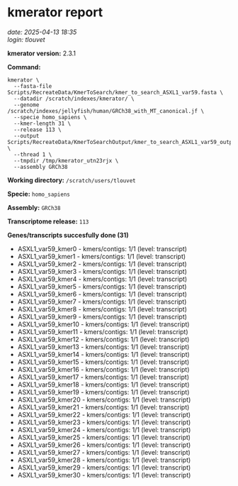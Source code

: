 # kmerator report
*date: 2025-04-13 18:35*  
*login: tlouvet*

**kmerator version:** 2.3.1

**Command:**

```
kmerator \
  --fasta-file Scripts/RecreateData/KmerToSearch/kmer_to_search_ASXL1_var59.fasta \
  --datadir /scratch/indexes/kmerator/ \
  --genome /scratch/indexes/jellyfish/human/GRCh38_with_MT_canonical.jf \
  --specie homo_sapiens \
  --kmer-length 31 \
  --release 113 \
  --output Scripts/RecreateData/KmerToSearchOutput/kmer_to_search_ASXL1_var59_output \
  --thread 1 \
  --tmpdir /tmp/kmerator_utn23rjx \
  --assembly GRCh38
```

**Working directory:** `/scratch/users/tlouvet`

**Specie:** `homo_sapiens`

**Assembly:** `GRCh38`

**Transcriptome release:** `113`

**Genes/transcripts succesfully done (31)**

- ASXL1_var59_kmer0 - kmers/contigs: 1/1 (level: transcript)
- ASXL1_var59_kmer1 - kmers/contigs: 1/1 (level: transcript)
- ASXL1_var59_kmer2 - kmers/contigs: 1/1 (level: transcript)
- ASXL1_var59_kmer3 - kmers/contigs: 1/1 (level: transcript)
- ASXL1_var59_kmer4 - kmers/contigs: 1/1 (level: transcript)
- ASXL1_var59_kmer5 - kmers/contigs: 1/1 (level: transcript)
- ASXL1_var59_kmer6 - kmers/contigs: 1/1 (level: transcript)
- ASXL1_var59_kmer7 - kmers/contigs: 1/1 (level: transcript)
- ASXL1_var59_kmer8 - kmers/contigs: 1/1 (level: transcript)
- ASXL1_var59_kmer9 - kmers/contigs: 1/1 (level: transcript)
- ASXL1_var59_kmer10 - kmers/contigs: 1/1 (level: transcript)
- ASXL1_var59_kmer11 - kmers/contigs: 1/1 (level: transcript)
- ASXL1_var59_kmer12 - kmers/contigs: 1/1 (level: transcript)
- ASXL1_var59_kmer13 - kmers/contigs: 1/1 (level: transcript)
- ASXL1_var59_kmer14 - kmers/contigs: 1/1 (level: transcript)
- ASXL1_var59_kmer15 - kmers/contigs: 1/1 (level: transcript)
- ASXL1_var59_kmer16 - kmers/contigs: 1/1 (level: transcript)
- ASXL1_var59_kmer17 - kmers/contigs: 1/1 (level: transcript)
- ASXL1_var59_kmer18 - kmers/contigs: 1/1 (level: transcript)
- ASXL1_var59_kmer19 - kmers/contigs: 1/1 (level: transcript)
- ASXL1_var59_kmer20 - kmers/contigs: 1/1 (level: transcript)
- ASXL1_var59_kmer21 - kmers/contigs: 1/1 (level: transcript)
- ASXL1_var59_kmer22 - kmers/contigs: 1/1 (level: transcript)
- ASXL1_var59_kmer23 - kmers/contigs: 1/1 (level: transcript)
- ASXL1_var59_kmer24 - kmers/contigs: 1/1 (level: transcript)
- ASXL1_var59_kmer25 - kmers/contigs: 1/1 (level: transcript)
- ASXL1_var59_kmer26 - kmers/contigs: 1/1 (level: transcript)
- ASXL1_var59_kmer27 - kmers/contigs: 1/1 (level: transcript)
- ASXL1_var59_kmer28 - kmers/contigs: 1/1 (level: transcript)
- ASXL1_var59_kmer29 - kmers/contigs: 1/1 (level: transcript)
- ASXL1_var59_kmer30 - kmers/contigs: 1/1 (level: transcript)
